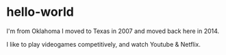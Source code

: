 # hello-world

I'm from Oklahoma I moved to Texas in 2007 and moved back here in 2014.

I like to play videogames competitively, and watch Youtube & Netflix.

